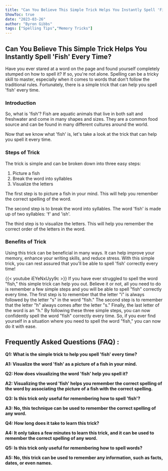 ```yaml
---
title: "Can You Believe This Simple Trick Helps You Instantly Spell 'Fish' Every Time!"
ShowToc: true 
date: "2023-03-26"
author: "Byron Gibbs" 
tags: ["Spelling Tips","Memory Tricks"]
---
```

## Can You Believe This Simple Trick Helps You Instantly Spell 'Fish' Every Time?

Have you ever stared at a word on the page and found yourself completely stumped on how to spell it? If so, you're not alone. Spelling can be a tricky skill to master, especially when it comes to words that don't follow the traditional rules. Fortunately, there is a simple trick that can help you spell 'fish' every time.

### Introduction

So, what is 'fish'? Fish are aquatic animals that live in both salt and freshwater and come in many shapes and sizes. They are a common food source and can be found in many different cultures around the world.

Now that we know what 'fish' is, let's take a look at the trick that can help you spell it every time.

### Steps of Trick

The trick is simple and can be broken down into three easy steps:

1. Picture a fish
2. Break the word into syllables
3. Visualize the letters

The first step is to picture a fish in your mind. This will help you remember the correct spelling of the word.

The second step is to break the word into syllables. The word 'fish' is made up of two syllables: 'f' and 'ish'.

The third step is to visualize the letters. This will help you remember the correct order of the letters in the word.

### Benefits of Trick

Using this trick can be beneficial in many ways. It can help improve your memory, enhance your writing skills, and reduce stress. With this simple trick, you can rest assured that you'll be able to spell 'fish' correctly every time!

{{< youtube iEYeNxUyy9c >}} 
If you have ever struggled to spell the word "fish," this simple trick can help you out. Believe it or not, all you need to do is remember a few simple steps and you will be able to spell "fish" correctly every time. The first step is to remember that the letter "i" is always followed by the letter "s" in the word "fish." The second step is to remember that the letter "h" always comes after the letter "s." Finally, the last letter of the word is an "h." By following these three simple steps, you can now confidently spell the word "fish" correctly every time. So, if you ever find yourself in a situation where you need to spell the word "fish," you can now do it with ease.

## Frequently Asked Questions (FAQ) :
**Q1: What is the simple trick to help you spell 'fish' every time?**

**A1: Visualize the word 'fish' as a picture of a fish in your mind.**

**Q2: How does visualizing the word 'fish' help you spell it?**

**A2: Visualizing the word 'fish' helps you remember the correct spelling of the word by associating the picture of a fish with the correct spelling.**

**Q3: Is this trick only useful for remembering how to spell 'fish'?**

**A3: No, this technique can be used to remember the correct spelling of any word.**

**Q4: How long does it take to learn this trick?**

**A4: It only takes a few minutes to learn this trick, and it can be used to remember the correct spelling of any word.**

**Q5: Is this trick only useful for remembering how to spell words?**

**A5: No, this trick can be used to remember any information, such as facts, dates, or even names.**





